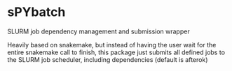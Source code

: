 # sPYbatch

SLURM job dependency management and submission wrapper

Heavily based on snakemake, but instead of having the user wait for the entire snakemake call to finish, this package just submits all defined jobs to the SLURM job scheduler, including dependencies (default is afterok)